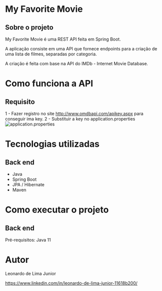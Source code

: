 # My Favorite Movie 

## Sobre o projeto

My Favorite Movie é uma REST API feita em Spring Boot. 

A aplicação consiste em uma API que fornece endpoints para a criação de uma lista de filmes, separadas por categoria.

A criação é feita com base na API do IMDb - Internet Movie Database.

# Como funciona a API

## Requisito

1 - Fazer registro no site http://www.omdbapi.com/apikey.aspx para conseguir ima key.
2 - Substituir a key no application.properties
![application.properties](https://photos.google.com/album/AF1QipMme__EhAT2H4JjKDQMFJtMtf_sAbguqBqJfm5-/photo/AF1QipMT_W1ba5n24m7_9QATm86cgZk7bOQ4mkFdEgXZ)

# Tecnologias utilizadas
## Back end
- Java
- Spring Boot
- JPA / Hibernate
- Maven

# Como executar o projeto

## Back end
Pré-requisitos: Java 11


# Autor

Leonardo de Lima Junior

https://www.linkedin.com/in/leonardo-de-lima-junior-11618b200/
